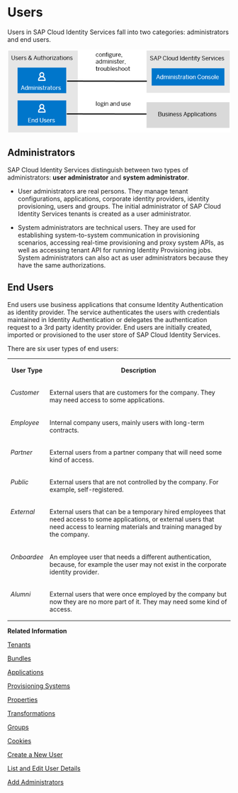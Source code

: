<!-- loio70e95d1d4f514710a0de56067081fd7f -->

# Users

Users in SAP Cloud Identity Services fall into two categories: administrators and end users.

![](images/SCI_Users_CommonDoc_337668b.png)



<a name="loio70e95d1d4f514710a0de56067081fd7f__section_h44_jsf_2zb"/>

## Administrators

SAP Cloud Identity Services distinguish between two types of administrators: **user administrator** and **system administrator**.

-   User administrators are real persons. They manage tenant configurations, applications, corporate identity providers, identity provisioning, users and groups. The initial administrator of SAP Cloud Identity Services tenants is created as a user administrator.

-   System administrators are technical users. They are used for establishing system-to-system communication in provisioning scenarios, accessing real-time provisioning and proxy system APIs, as well as accessing tenant API for running Identity Provisioning jobs. System administrators can also act as user administrators because they have the same authorizations.




<a name="loio70e95d1d4f514710a0de56067081fd7f__section_npf_ksf_2zb"/>

## End Users

End users use business applications that consume Identity Authentication as identity provider. The service authenticates the users with credentials maintained in Identity Authentication or delegates the authentication request to a 3rd party identity provider. End users are initially created, imported or provisioned to the user store of SAP Cloud Identity Services.

There are six user types of end users:


<table>
<tr>
<th valign="top">

User Type

</th>
<th valign="top">

Description

</th>
</tr>
<tr>
<td valign="top">

*Customer* 

</td>
<td valign="top">

External users that are customers for the company. They may need access to some applications.

</td>
</tr>
<tr>
<td valign="top">

*Employee* 

</td>
<td valign="top">

Internal company users, mainly users with long-term contracts.

</td>
</tr>
<tr>
<td valign="top">

*Partner* 

</td>
<td valign="top">

External users from a partner company that will need some kind of access.

</td>
</tr>
<tr>
<td valign="top">

*Public* 

</td>
<td valign="top">

External users that are not controlled by the company. For example, self-registered.

</td>
</tr>
<tr>
<td valign="top">

*External* 

</td>
<td valign="top">

External users that can be a temporary hired employees that need access to some applications, or external users that need access to learning materials and training managed by the company.

</td>
</tr>
<tr>
<td valign="top">

*Onboardee* 

</td>
<td valign="top">

An employee user that needs a different authentication, because, for example the user may not exist in the corporate identity provider.

</td>
</tr>
<tr>
<td valign="top">

*Alumni* 

</td>
<td valign="top">

External users that were once employed by the company but now they are no more part of it. They may need some kind of access.

</td>
</tr>
</table>

**Related Information**  


[Tenants](tenants-93160eb.md "A tenant refers to your (customer-specific) instance of SAP Cloud Identity Services. It's delivered to you as part of a bundle with an SAP cloud solution or as part of a self-service request in SAP BTP cockpit.")

[Bundles](bundles-25b65a4.md "A bundle is a group of preconfigured products and services which are sold together.")

[Applications](applications-404a11c.md "An application is associated with a consumer of Identity Authentication as an identity provider. This consumer could be for example an SAP cloud solution, a third-party application, SAP BTP subaccount, or the SAP Cloud Identity Services administration console.")

[Provisioning Systems](provisioning-systems-15da6af.md "Identity Provisioning provides connectors to various business applications for provisioning and deprovisioning of users and groups. These business applications are set up as provisioning systems in the administration console of SAP Cloud Identity Services.")

[Properties](properties-e92c1aa.md "Properties hold the configuration of a provisioning system.")

[Transformations](transformations-81f5204.md "Transformations help you transform user and group attributes from the data model of the source system to the data model of the target system.")

[Groups](groups-d93be69.md "SAP Cloud Identity Services offers groups to organize users based on common characteristics, authorization, or application. Use them to efficiently manage user access and permissions within your organization's SAP Cloud Identity Services environment.")

[Cookies](cookies-e60fd04.md "")

[Create a New User](Operation-Guide/create-a-new-user-348deef.md "As a tenant administrator, you can create a new user in the administration console for SAP Cloud Identity Services.")

[List and Edit User Details](Operation-Guide/list-and-edit-user-details-045cb01.md "As a tenant administrator, you can view detailed information about the users in the administration console for SAP Cloud Identity Services. Optionally you can edit this information.")

[Add Administrators](Operation-Guide/add-administrators-bbbdbdd.md#loiobbbdbdd3899942ce874f3aae9ba9e21d "As a tenant administrator, you can add new administrators in the administration console for SAP Cloud Identity Services.")


